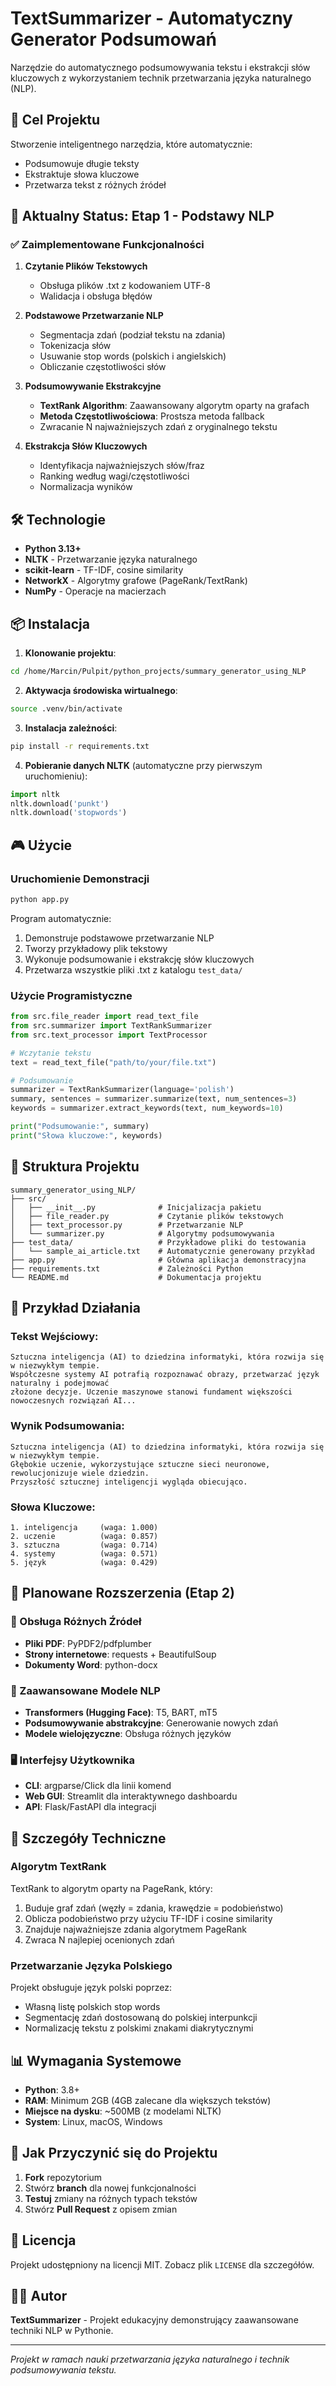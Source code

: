 # TextSummarizer - Automatyczny Generator Podsumowań

Narzędzie do automatycznego podsumowywania tekstu i ekstrakcji słów kluczowych z wykorzystaniem technik przetwarzania języka naturalnego (NLP).

## 🎯 Cel Projektu

Stworzenie inteligentnego narzędzia, które automatycznie:
- Podsumowuje długie teksty
- Ekstraktuje słowa kluczowe
- Przetwarza tekst z różnych źródeł

## 🚀 Aktualny Status: Etap 1 - Podstawy NLP

### ✅ Zaimplementowane Funkcjonalności

1. **Czytanie Plików Tekstowych**
   - Obsługa plików .txt z kodowaniem UTF-8
   - Walidacja i obsługa błędów

2. **Podstawowe Przetwarzanie NLP**
   - Segmentacja zdań (podział tekstu na zdania)
   - Tokenizacja słów
   - Usuwanie stop words (polskich i angielskich)
   - Obliczanie częstotliwości słów

3. **Podsumowywanie Ekstrakcyjne**
   - **TextRank Algorithm**: Zaawansowany algorytm oparty na grafach
   - **Metoda Częstotliwościowa**: Prostsza metoda fallback
   - Zwracanie N najważniejszych zdań z oryginalnego tekstu

4. **Ekstrakcja Słów Kluczowych**
   - Identyfikacja najważniejszych słów/fraz
   - Ranking według wagi/częstotliwości
   - Normalizacja wyników

## 🛠️ Technologie

- **Python 3.13+**
- **NLTK** - Przetwarzanie języka naturalnego
- **scikit-learn** - TF-IDF, cosine similarity
- **NetworkX** - Algorytmy grafowe (PageRank/TextRank)
- **NumPy** - Operacje na macierzach

## 📦 Instalacja

1. **Klonowanie projektu**:
```bash
cd /home/Marcin/Pulpit/python_projects/summary_generator_using_NLP
```

2. **Aktywacja środowiska wirtualnego**:
```bash
source .venv/bin/activate
```

3. **Instalacja zależności**:
```bash
pip install -r requirements.txt
```

4. **Pobieranie danych NLTK** (automatyczne przy pierwszym uruchomieniu):
```python
import nltk
nltk.download('punkt')
nltk.download('stopwords')
```

## 🎮 Użycie

### Uruchomienie Demonstracji

```bash
python app.py
```

Program automatycznie:
1. Demonstruje podstawowe przetwarzanie NLP
2. Tworzy przykładowy plik tekstowy
3. Wykonuje podsumowanie i ekstrakcję słów kluczowych
4. Przetwarza wszystkie pliki .txt z katalogu `test_data/`

### Użycie Programistyczne

```python
from src.file_reader import read_text_file
from src.summarizer import TextRankSummarizer
from src.text_processor import TextProcessor

# Wczytanie tekstu
text = read_text_file("path/to/your/file.txt")

# Podsumowanie
summarizer = TextRankSummarizer(language='polish')
summary, sentences = summarizer.summarize(text, num_sentences=3)
keywords = summarizer.extract_keywords(text, num_keywords=10)

print("Podsumowanie:", summary)
print("Słowa kluczowe:", keywords)
```

## 📁 Struktura Projektu

```
summary_generator_using_NLP/
├── src/
│   ├── __init__.py              # Inicjalizacja pakietu
│   ├── file_reader.py           # Czytanie plików tekstowych
│   ├── text_processor.py        # Przetwarzanie NLP
│   └── summarizer.py            # Algorytmy podsumowywania
├── test_data/                   # Przykładowe pliki do testowania
│   └── sample_ai_article.txt    # Automatycznie generowany przykład
├── app.py                       # Główna aplikacja demonstracyjna
├── requirements.txt             # Zależności Python
└── README.md                    # Dokumentacja projektu
```

## 🧪 Przykład Działania

### Tekst Wejściowy:
```
Sztuczna inteligencja (AI) to dziedzina informatyki, która rozwija się w niezwykłym tempie. 
Współczesne systemy AI potrafią rozpoznawać obrazy, przetwarzać język naturalny i podejmować 
złożone decyzje. Uczenie maszynowe stanowi fundament większości nowoczesnych rozwiązań AI...
```

### Wynik Podsumowania:
```
Sztuczna inteligencja (AI) to dziedzina informatyki, która rozwija się w niezwykłym tempie. 
Głębokie uczenie, wykorzystujące sztuczne sieci neuronowe, rewolucjonizuje wiele dziedzin. 
Przyszłość sztucznej inteligencji wygląda obiecująco.
```

### Słowa Kluczowe:
```
1. inteligencja     (waga: 1.000)
2. uczenie          (waga: 0.857)
3. sztuczna         (waga: 0.714)
4. systemy          (waga: 0.571)
5. język            (waga: 0.429)
```

## 🔮 Planowane Rozszerzenia (Etap 2)

### 📄 Obsługa Różnych Źródeł
- **Pliki PDF**: PyPDF2/pdfplumber
- **Strony internetowe**: requests + BeautifulSoup
- **Dokumenty Word**: python-docx

### 🤖 Zaawansowane Modele NLP
- **Transformers (Hugging Face)**: T5, BART, mT5
- **Podsumowywanie abstrakcyjne**: Generowanie nowych zdań
- **Modele wielojęzyczne**: Obsługa różnych języków

### 🖥️ Interfejsy Użytkownika
- **CLI**: argparse/Click dla linii komend
- **Web GUI**: Streamlit dla interaktywnego dashboardu
- **API**: Flask/FastAPI dla integracji

## 🧠 Szczegóły Techniczne

### Algorytm TextRank

TextRank to algorytm oparty na PageRank, który:
1. Buduje graf zdań (węzły = zdania, krawędzie = podobieństwo)
2. Oblicza podobieństwo przy użyciu TF-IDF i cosine similarity
3. Znajduje najważniejsze zdania algorytmem PageRank
4. Zwraca N najlepiej ocenionych zdań

### Przetwarzanie Języka Polskiego

Projekt obsługuje język polski poprzez:
- Własną listę polskich stop words
- Segmentację zdań dostosowaną do polskiej interpunkcji
- Normalizację tekstu z polskimi znakami diakrytycznymi

## 📊 Wymagania Systemowe

- **Python**: 3.8+
- **RAM**: Minimum 2GB (4GB zalecane dla większych tekstów)
- **Miejsce na dysku**: ~500MB (z modelami NLTK)
- **System**: Linux, macOS, Windows

## 🤝 Jak Przyczynić się do Projektu

1. **Fork** repozytorium
2. Stwórz **branch** dla nowej funkcjonalności
3. **Testuj** zmiany na różnych typach tekstów
4. Stwórz **Pull Request** z opisem zmian

## 📝 Licencja

Projekt udostępniony na licencji MIT. Zobacz plik `LICENSE` dla szczegółów.

## 👨‍💻 Autor

**TextSummarizer** - Projekt edukacyjny demonstrujący zaawansowane techniki NLP w Pythonie.

---

*Projekt w ramach nauki przetwarzania języka naturalnego i technik podsumowywania tekstu.*
